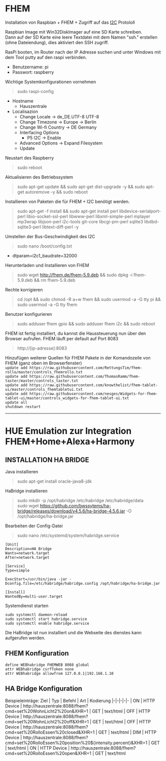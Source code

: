 FHEM
====
Installation von Raspbian + FHEM + Zugriff auf das [I2C](I2C.md) Protololl

Raspbian Image mit Win32DiskImager auf eine SD Karte schreiben.  
Dann auf der SD Karte eine leere Textdatei mit dem Namen "ssh." erstellen (ohne Dateiendung), dies aktiviert den SSH zugriff.

RasPi booten, im Router nach der IP Adresse suchen und unter Windows mit dem Tool putty auf den raspi verbinden.
* Benutzername: pi
* Passwort: raspberry

Wichtige Systemkonfigurationen vornehmen
> sudo raspi-config
* Hostname
    * Hauszentrale
* Localisazion
    * Change Locale -> de_DE.UTF-8 UTF-8	
	* Change Timezone -> Europe -> Berlin
	* Change Wi-fi Country -> DE Germany
	* Interfacing Options
	    * P5 I2C -> Enable
	* Advanced Options -> Expand Filesystem
	* Update

Neustart des Raspberry
> sudo reboot 

Aktualisieren des Betriebssystem
> sudo apt-get update && sudo apt-get dist-upgrade -y && sudo apt-get autoremove -y && sudo reboot  

Installieren von Paketen die für FHEM + I2C benötigt werden.

> sudo apt-get -f install && sudo apt-get install perl libdevice-serialport-perl libio-socket-ssl-perl libwww-perl libxml-simple-perl mplayer mp3wrap libjson-perl i2c-tools git-core libcgi-pm-perl sqlite3 libdbd-sqlite3-perl libtext-diff-perl -y

Umstellen der Bus-Geschwindigkeit des I2C
> sudo nano /boot/config.txt  
* dtparam=i2c1_baudrate=32000


Herunterladen und Installieren von FHEM
> sudo wget http://fhem.de/fhem-5.9.deb && sudo dpkg -i fhem-5.9.deb && rm fhem-5.9.deb  

Rechte korrigieren
> cd /opt && sudo chmod -R a+w fhem && sudo usermod -a -G tty pi && sudo usermod -a -G tty fhem

Benutzer konfigurieren
> sudo adduser fhem gpio && sudo adduser fhem i2c && sudo reboot

FHEM ist fertig installiert, du kannst die Haussteuerung nun über den Browser aufrufen. FHEM läuft per default auf Port 8083
> http://[ip-adresse]:8083

Hinzufügen weiterer Quellen für FHEM Pakete in der Komandozeile von FHEM (ganz oben im Browserfenster)  
`update add https://raw.githubusercontent.com/RettungsTim/fhem-rollo/master/controls_fhemrollo.txt`  
`update add https://raw.githubusercontent.com/ThomasRamm/fhem-taster/master/controls_taster.txt `  
`update add https://raw.githubusercontent.com/knowthelist/fhem-tablet-ui/master/controls_fhemtabletui.txt`  
`update add https://raw.githubusercontent.com/nesges/Widgets-for-fhem-tablet-ui/master/controls_widgets-for-fhem-tablet-ui.txt`  
`update all`  
`shutdown restart`  

----------------------------

HUE Emulation zur Integration FHEM+Home+Alexa+Harmony
=========================================================

INSTALLATION HA BRIDGE
-----------------------

Java installieren
> sudo apt-get install oracle-java8-jdk  

HaBridge installieren
> sudo mkdir -p /opt/habridge /etc/habridge /etc/habridge/data  
> sudo wget https://github.com/bwssytems/ha-bridge/releases/download/v4.5.6/ha-bridge-4.5.6.jar -O /opt/habridge/ha-bridge.jar

Bearbeiten der Config-Datei
> sudo nano /etc/systemd/system/habridge.service
````
[Unit]
Description=HA Bridge
Wants=network.target
After=network.target

[Service]
Type=simple

ExecStart=/usr/bin/java -jar -Dconfig.file=/etc/habridge/habridge.config /opt/habridge/ha-bridge.jar

[Install]
WantedBy=multi-user.target
````

Systemdienst starten
````
sudo systemctl daemon-reload
sudo systemctl start habridge.service
sudo systemctl enable habridge.service
````

Die HaBridge ist nun installiert und die Webseite des dienstes kann aufgerufen werden.


FHEM Konfiguration 
-------------------

`define WEBhabridge FHEMWEB 8088 global`  
`attr WEBhabridge csrfToken none`  
`attr WEBhabridge allowfrom 127.0.0.1|192.168.1.10`  


HA Bridge Konfiguration
------------------------

Beispieleinträge:
Ziel | Typ | Befehl | Art | Kodierung
|-|-|-|-|-
| ON | HTTP Device | http://hauszentrale:8088/fhem?cmd=set%20WohnLicht2%20on&XHR=1 | GET | text/html
| OFF | HTTP Device | http://hauszentrale:8088/fhem?cmd=set%20WohnLicht2%20off&XHR=1 | GET | text/html
| OFF | HTTP Device  | http://hauszentrale:8088/fhem?cmd=set%20RolloEssen%20closed&XHR=1 | GET | text/html
| DIM | HTTP Device | http://hauszentrale:8088/fhem?cmd=set%20RolloEssen%20position%20${intensity.percent}&XHR=1 | GET | text/html
| ON  | HTTP Device | http://hauszentrale:8088/fhem?cmd=set%20RolloEssen%20open&XHR=1 | GET | text/html
